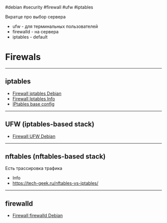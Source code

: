 #debian #security  #firewall #ufw #iptables 

Вкратце про выбор сервера
- ufw - для терминальных пользователей
- firewalld - на сервера
- iptables - default

# Firewals
---
## iptables
- [Firewall iptables Debian](Firewall%20iptables%20Debian.md)
- [Firewall Iptables Info](Firewall%20Iptables%20Info.md)
- [IPtables base config](IPtables%20base%20config.md)

---
## UFW (iptables-based stack)
- [Firewall UFW Debian](Firewall%20UFW%20Debian.md)

----
## nftables (nftables-based stack)
Есть трассировка трафика
- Info
-  https://tech-geek.ru/nftables-vs-iptables/

---
## firewalld
- [Firewall firewalld Debian](Firewall%20firewalld%20Debian.md)